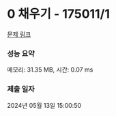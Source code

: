 # 0 채우기 - 175011/1 

[문제 링크](https://level.goorm.io/exam/175011/0-%EC%B1%84%EC%9A%B0%EA%B8%B0/quiz/1) 

### 성능 요약

메모리: 31.35 MB, 시간: 0.07 ms

### 제출 일자

2024년 05월 13일 15:00:50

